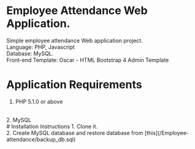 # Employee Attendance Web Application.

Simple employee attendance Web application project. 
</br>
Language: PHP, Javascript
</br>
Database: MySQL.
</br>
Front-end Template: Oscar - HTML Bootstrap 4 Admin Template
# Application Requirements
1. PHP 5.1.0 or above
</br>
2. MySQL
</br>
# Installation Instructions
1. Clone it.
</br>
2. Create MySQL database and restore database from [this](/Employee-attendance/backup_db.sql)
